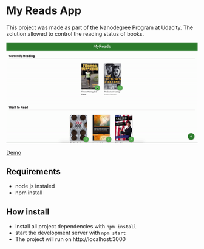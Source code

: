 # My Reads App

This project was made as part of the Nanodegree Program at Udacity. The solution allowed to control the reading status of books.

![](https://raw.githubusercontent.com/cristianodiniz/reactnd-project-myreads/master/imgs/img1.gif)

[Demo](https://build-zopjphqbyx.now.sh/)

## Requirements
- node js instaled
- npm install

## How install
* install all project dependencies with `npm install`
* start the development server with `npm start`
* The project will run on http://localhost:3000

